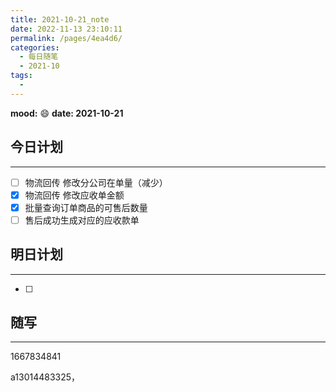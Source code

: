```yaml
---
title: 2021-10-21_note
date: 2022-11-13 23:10:11
permalink: /pages/4ea4d6/
categories:
  - 每日随笔
  - 2021-10
tags:
  - 
---
```

**mood:** :smile:  									**date: 2021-10-21**  
## 今日计划  
------
- [ ]  物流回传 修改分公司在单量（减少）
- [x]  物流回传 修改应收单金额
- [x]  批量查询订单商品的可售后数量
- [ ]  售后成功生成对应的应收款单
## 明日计划  
------
- [ ]  
## 随写 
------

1667834841

a13014483325，